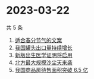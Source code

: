 # 2023-03-22

共 5 条

<!-- BEGIN ZHIHUSEARCH -->
<!-- 最后更新时间 Wed Mar 22 2023 06:10:15 GMT+0800 (China Standard Time) -->
1. [适合春分节气的文案](https://www.zhihu.com/search?q=适合春分节气的文案)
1. [我国罐头出口量持续增长](https://www.zhihu.com/search?q=我国罐头出口量持续增长)
1. [新版出生医学证明将启用](https://www.zhihu.com/search?q=新版出生医学证明将启用)
1. [北方最大规模沙尘天来袭](https://www.zhihu.com/search?q=北方最大规模沙尘天来袭)
1. [我国商品房待售面积突破 6.5 亿](https://www.zhihu.com/search?q=我国商品房待售面积突破%206.5%20亿)
<!-- END ZHIHUSEARCH -->
